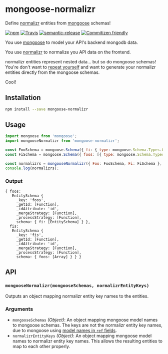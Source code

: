 # mongoose-normalizr

Define [normalizr](https://www.npmjs.com/package/normalizr) entities from [mongoose](https://www.npmjs.com/package/mongoose) schemas!

[![npm](https://img.shields.io/npm/v/mongoose-normalizr.svg?style=for-the-badge)](https://www.npmjs.com/package/mongoose-normalizr)
[![Travis](https://img.shields.io/travis/saiichihashimoto/mongoose-normalizr.svg?style=for-the-badge)](https://travis-ci.org/saiichihashimoto/mongoose-normalizr)
[![semantic-release](https://img.shields.io/badge/%20%20%F0%9F%93%A6%F0%9F%9A%80-semantic--release-e10079.svg?style=for-the-badge)](https://github.com/semantic-release/semantic-release)
[![Commitizen friendly](https://img.shields.io/badge/commitizen-friendly-brightgreen.svg?style=for-the-badge)](http://commitizen.github.io/cz-cli/)

You use [mongoose](https://www.npmjs.com/package/mongoose) to model your API's backend mongodb data.

You use [normalizr](https://www.npmjs.com/package/normalizr) to normalize you API data on the frontend.

normalizr entities represent nested data... but so do mongoose schemas! You're don't want to [repeat yourself](https://en.wikipedia.org/wiki/Don%27t_repeat_yourself) and want to generate your normalizr entities directly from the mongoose schemas.

Cool!

## Installation

```bash
npm install --save mongoose-normalizr
```

## Usage

```javascript
import mongoose from 'mongoose';
import mongooseNormalizr from 'mongoose-normalizr';

const FooSchema = mongoose.Schema({ fi: { type: mongoose.Schema.Types.ObjectId, ref: 'Fi' } });
const FiSchema = mongoose.Schema({ foos: [{ type: mongoose.Schema.Types.ObjectId, ref: 'Foo' }] });

const normalizrs = mongooseNormalizr({ Foo: FooSchema, Fi: FiSchema }, { Foo: 'foos', Fi: 'fis' });
console.log(normalizrs);
```

### Output

```
{ foos:
   EntitySchema {
     _key: 'foos',
     _getId: [Function],
     _idAttribute: 'id',
     _mergeStrategy: [Function],
     _processStrategy: [Function],
     schema: { fi: [EntitySchema] } },
  fis:
   EntitySchema {
     _key: 'fis',
     _getId: [Function],
     _idAttribute: 'id',
     _mergeStrategy: [Function],
     _processStrategy: [Function],
     schema: { foos: [Array] } } }
```

## API

### ```mongooseNormalizr(mongooseSchemas, normalizrEntityKeys)```

Outputs an object mapping normalizr entity key names to the entities.

### Arguments

- ```mongooseSchemas``` *(Object)*: An object mapping mongoose model names to mongoose schemas. The keys are not the normalizr entity key names, due to mongoose using [model names in ```ref``` fields](http://mongoosejs.com/docs/api.html#query_Query-populate).
- ```normalizrEntityKeys``` *(Object)*: An object mapping mongoose model names to normalizr entity key names. This allows the resulting entities to map to each other properly.
